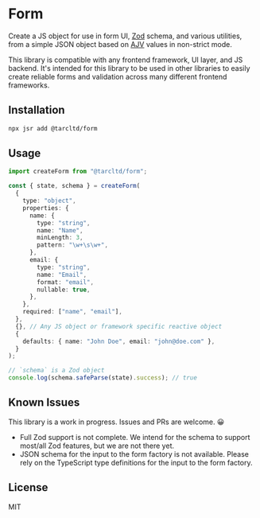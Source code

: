 # Form

Create a JS object for use in form UI, [Zod](https://github.com/colinhacks/zod) 
schema, and various utilities, from a simple JSON object based on 
[AJV](https://github.com/ajv-validator/ajv) values in non-strict mode.

This library is compatible with any frontend framework, UI layer, and JS 
backend. It's intended for this library to be used in other libraries to easily 
create reliable forms and validation across many different frontend frameworks.

## Installation

```bash
npx jsr add @tarcltd/form
```

## Usage

```ts
import createForm from "@tarcltd/form";

const { state, schema } = createForm(
  {
    type: "object",
    properties: {
      name: {
        type: "string",
        name: "Name",
        minLength: 3,
        pattern: "\w+\s\w+",
      },
      email: {
        type: "string",
        name: "Email",
        format: "email",
        nullable: true,
      },
    },
    required: ["name", "email"],
  },
  {}, // Any JS object or framework specific reactive object
  {
    defaults: { name: "John Doe", email: "john@doe.com" },
  }
);

// `schema` is a Zod object
console.log(schema.safeParse(state).success); // true
```

## Known Issues

This library is a work in progress. Issues and PRs are welcome. 😀

- Full Zod support is not complete. We intend for the schema to support most/all
  Zod features, but we are not there yet.
- JSON schema for the input to the form factory is not available. Please rely on
  the TypeScript type definitions for the input to the form factory.

## License

MIT
